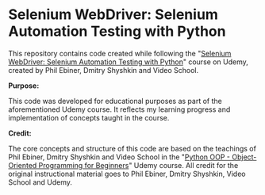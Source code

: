 # Selenium WebDriver: Selenium Automation Testing with Python

This repository contains code created while following the "[Selenium WebDriver: Selenium Automation Testing with Python](https://www.udemy.com/course/selenium-webdriver-python-course/?srsltid=AfmBOoriLo34Bfelvb_P6UUt0vPtWb_1iJMKiA0CHprUeMCYe7IvEZab)" course on Udemy, created by Phil Ebiner, Dmitry Shyshkin and Video School.

**Purpose:**

This code was developed for educational purposes as part of the aforementioned Udemy course. It reflects my learning progress and implementation of concepts taught in the course.

**Credit:**

The core concepts and structure of this code are based on the teachings of Phil Ebiner, Dmitry Shyshkin and Video School in the "[Python OOP - Object-Oriented Programming for Beginners](https://www.udemy.com/course/selenium-webdriver-python-course/?srsltid=AfmBOoriLo34Bfelvb_P6UUt0vPtWb_1iJMKiA0CHprUeMCYe7IvEZab)" Udemy course. All credit for the original instructional material goes to Phil Ebiner, Dmitry Shyshkin, Video School and Udemy.
